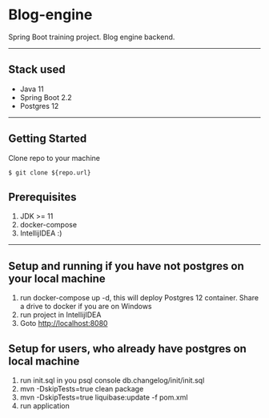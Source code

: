 # Blog-engine

Spring Boot training project. Blog engine backend.

----
## Stack used
* Java 11
* Spring Boot 2.2
* Postgres 12

----
## Getting Started

Clone repo to your machine


```
$ git clone ${repo.url}
```

## Prerequisites
1. JDK >= 11
2. docker-compose
3. IntellijIDEA :)

----
## Setup and running if you have not postgres on your local machine
1. run docker-compose up -d, this will deploy Postgres 12 container. Share a drive to docker if you are on Windows
2. run project in IntellijIDEA
3. Goto [http://localhost:8080](http://localhost:8080)

## Setup for users, who already have postgres on local machine
1. run init.sql in you psql console db.changelog/init/init.sql
2. mvn -DskipTests=true clean package
3. mvn -DskipTests=true liquibase:update -f pom.xml
4. run application
